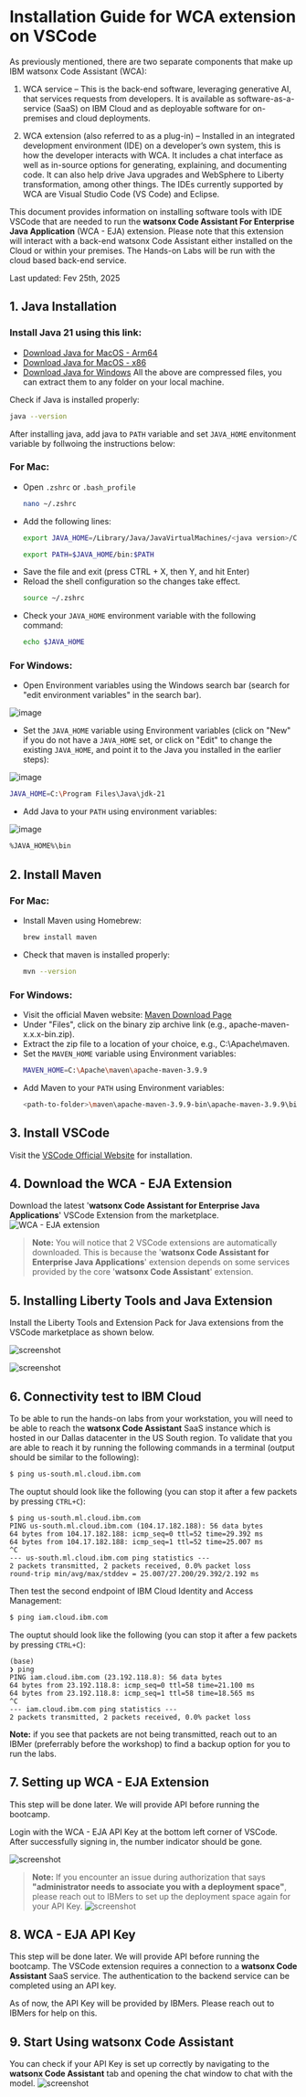 # Installation Guide for WCA extension on VSCode

As previously mentioned, there are two separate components that make up IBM watsonx Code Assistant (WCA):

1. WCA service – This is the back-end software, leveraging generative AI, that services requests 
   from developers. It is available as software-as-a-service (SaaS) on IBM Cloud and as deployable 
   software for on-premises and cloud deployments.

2. WCA extension (also referred to as a plug-in) – Installed in an integrated development 
   environment (IDE) on a developer’s own system, this is how the developer interacts with WCA. It 
   includes a chat interface as well as in-source options for generating, explaining, and 
   documenting code. It can also help drive Java upgrades and WebSphere to Liberty transformation, among other things.
   The IDEs currently supported by WCA are Visual Studio Code (VS Code) and Eclipse.

This document provides information on installing software tools with IDE VSCode that are needed to run the **watsonx Code Assistant For Enterprise Java Application** (WCA - EJA) extension. Please note that this extension will interact with a back-end watsonx Code Assistant either installed on the Cloud or within your premises. The Hands-on Labs will be run with the cloud based back-end service.

Last updated: Fev 25th, 2025

## 1. Java Installation

### Install Java 21 using this link:
- [Download Java for MacOS - Arm64](https://download.oracle.com/java/21/latest/jdk-21_macos-aarch64_bin.tar.gz)
- [Download Java for MacOS - x86](https://download.oracle.com/java/21/latest/jdk-21_macos-x64_bin.tar.gz)
- [Download Java for Windows](https://download.oracle.com/java/21/latest/jdk-21_windows-x64_bin.zip)
All the above are compressed files, you can extract them to any folder on your local machine.

Check if Java is installed properly:
```bash
java --version
```

After installing java, add java to `PATH` variable and set `JAVA_HOME` envitonment variable by follwoing the instructions below:

### For Mac:
- Open `.zshrc` or `.bash_profile`
    ```bash
    nano ~/.zshrc
    ```
- Add the following lines:
    ```bash
    export JAVA_HOME=/Library/Java/JavaVirtualMachines/<java version>/Contents/Home
    ```
    ```bash
    export PATH=$JAVA_HOME/bin:$PATH
    ```
- Save the file and exit (press CTRL + X, then Y, and hit Enter)
- Reload the shell configuration so the changes take effect.
    ```bash
    source ~/.zshrc
    ```
- Check your `JAVA_HOME` environment variable with the following command:
    ```bash
    echo $JAVA_HOME
    ```

### For Windows:
- Open Environment variables using the Windows search bar (search for "edit environment variables" in the search bar).

![image](https://github.com/user-attachments/assets/d0099fe2-72c1-4594-8b5f-8075f2d6bced)

- Set the `JAVA_HOME` variable using Environment variables (click on "New" if you do not have a `JAVA_HOME` set, or click on "Edit" to change the existing `JAVA_HOME`, and point it to the Java you installed in the earlier steps):

![image](https://github.com/user-attachments/assets/cbb009b7-159a-48d2-8bb6-c113968477b0)

  ```bash
  JAVA_HOME=C:\Program Files\Java\jdk-21
  ```

- Add Java to your `PATH` using environment variables:

![image](https://github.com/user-attachments/assets/8925e501-5db6-449b-9ad4-eef44ea253cf)

  ```bash
  %JAVA_HOME%\bin
  ```

## 2. Install Maven

### For Mac:
- Install Maven using Homebrew:
  ```bash
  brew install maven
  ```
- Check that maven is installed properly:
  ```bash
  mvn --version
  ```

### For Windows:
- Visit the official Maven website: [Maven Download Page](https://maven.apache.org/download.cgi)
- Under "Files", click on the binary zip archive link (e.g., apache-maven-x.x.x-bin.zip).
- Extract the zip file to a location of your choice, e.g., C:\Apache\maven.
- Set the `MAVEN_HOME` variable using Environment variables:
  ```bash
  MAVEN_HOME=C:\Apache\maven\apache-maven-3.9.9
  ```
- Add Maven to your `PATH` using Environment variables:
  ```bash
  <path-to-folder>\maven\apache-maven-3.9.9-bin\apache-maven-3.9.9\bin
  ```


## 3. Install VSCode

Visit the [VSCode Official Website](https://code.visualstudio.com/download) for installation.

## 4. Download the WCA - EJA Extension

Download the latest '**watsonx Code Assistant for Enterprise Java Applications**' VSCode Extension from the marketplace.
![WCA - EJA extension](../images/VSC_WCA4EJ_extension.png)

> **Note:** You will notice that 2 VSCode extensions are automatically downloaded. This is because the '**watsonx Code Assistant for Enterprise Java Applications**' extension depends on some services provided by the core '**watsonx Code Assistant**' extension.


## 5. Installing Liberty Tools and Java Extension

Install the Liberty Tools and Extension Pack for Java extensions from the VSCode marketplace as shown below.

![screenshot](../images/VSC_LibertyTools.png)

![screenshot](../images/VSCode-pack-for-java.png)

## 6. Connectivity test to IBM Cloud

To be able to run the hands-on labs from your workstation, you will need to be able to reach the **watsonx Code Assistant** SaaS instance which is hosted in our Dallas datacenter in the US South region. To validate that you are able to reach it by running the following commands in a terminal (output should be similar to the following):

```sh
$ ping us-south.ml.cloud.ibm.com
```

The ouptut should look like the following (you can stop it after a few packets by pressing `CTRL+C`):

```
$ ping us-south.ml.cloud.ibm.com
PING us-south.ml.cloud.ibm.com (104.17.182.188): 56 data bytes
64 bytes from 104.17.182.188: icmp_seq=0 ttl=52 time=29.392 ms
64 bytes from 104.17.182.188: icmp_seq=1 ttl=52 time=25.007 ms
^C
--- us-south.ml.cloud.ibm.com ping statistics ---
2 packets transmitted, 2 packets received, 0.0% packet loss
round-trip min/avg/max/stddev = 25.007/27.200/29.392/2.192 ms
```

Then test the second endpoint of IBM Cloud Identity and Access Management:

```sh
$ ping iam.cloud.ibm.com
```

The ouptut should look like the following (you can stop it after a few packets by pressing `CTRL+C`):

```
(base) 
❯ ping 
PING iam.cloud.ibm.com (23.192.118.8): 56 data bytes
64 bytes from 23.192.118.8: icmp_seq=0 ttl=58 time=21.100 ms
64 bytes from 23.192.118.8: icmp_seq=1 ttl=58 time=18.565 ms
^C
--- iam.cloud.ibm.com ping statistics ---
2 packets transmitted, 2 packets received, 0.0% packet loss
```

**Note:** if you see that packets are not being transmitted, reach out to an IBMer (preferrably before the workshop) to find a backup option for you to run the labs.

## 7. Setting up WCA - EJA Extension

This step will be done later. We will provide API before running the bootcamp.

Login with the WCA - EJA API Key at the bottom left corner of VSCode. After successfully signing in, the number indicator should be gone.

![screenshot](../images/VSC_WCA4J_Sign_in.png)

> **Note:** If you encounter an issue during authorization that says **"administrator needs to associate you with a deployment space"**, please reach out to IBMers to set up the deployment space again for your API Key.
![screenshot](../images/VSC_WCA4J_Sign_in_error_1.png)

## 8. WCA - EJA API Key

This step will be done later. We will provide API before running the bootcamp.
The VSCode extension requires a connection to a **watsonx Code Assistant** SaaS service. The authentication to the backend service can be completed using an API key.

As of now, the API Key will be provided by IBMers. Please reach out to IBMers for help on this.

## 9. Start Using watsonx Code Assistant

You can check if your API Key is set up correctly by navigating to the **watsonx Code Assistant** tab and opening the chat window to chat with the model.
![screenshot](../images/VSC_chat_with_model.png)
